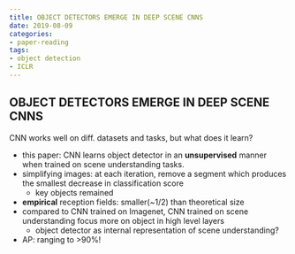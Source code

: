 ```yaml
---
title: OBJECT DETECTORS EMERGE IN DEEP SCENE CNNS
date: 2019-08-09
categories:
- paper-reading
tags:
- object detection
- ICLR
---
```


## OBJECT DETECTORS EMERGE IN DEEP SCENE CNNS

CNN works well on diff. datasets and tasks, but what does it learn?
- this paper: CNN learns object detector in an  **unsupervised** manner when trained on scene understanding tasks.
- simplifying images: at each iteration, remove a segment which produces the smallest decrease in classification score
    - key objects remained
- **empirical** reception fields: smaller(~1/2) than theoretical size
- compared to CNN trained on Imagenet, CNN trained on scene understanding focus more on object in high level layers
    - object detector as internal representation of scene understanding?
- AP: ranging to >90%!

